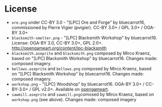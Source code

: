 # License

- `ore.png` under CC-BY 3.0 - "[LPC] Ore and Forge" by bluecarrot16, commissioned by Pierre Vigier (pvigier). CC-BY 3.0+ / GPL 3.0+ / OGA-BY 3.0+
- `blacksmith-smelter.png` - "[LPC] Blacksmith Workshop" by bluecarrot16. License: OGA-BY 3.0, CC-BY 3.0+, GPL 2.0+. <http://opengameart.org/content/lpc-blacksmith>
- `blacksmith.aseprite` and `blacksmith.png` composed by Mirco Kraenz, based on "[LPC] Blacksmith Workshop" by bluecarrot16. Changes made: composed imagery.
- `bellows.aseprite` and `bellows.png` composed by Mirco Kraenz, based on "[LPC] Blacksmith Workshop" by bluecarrot16. Changes made: composed imagery.
- `workshop.png` - "[LPC] Woodshop" by bluecarrot16. OGA-BY 3.0+ / CC-BY-3.0+ / GPL v2.0+. Available on [opengameart](https://opengameart.org/content/lpc-woodshop).
- `sawmill.aseprite` and `sawmill.png`comosed by Mirco Kraenz, based on `workshop.png` (see above). Changes made: composed imagery
